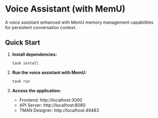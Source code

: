 # Voice Assistant (with MemU)

A voice assistant enhanced with MemU memory management capabilities for persistent conversation context.

## Quick Start

1. **Install dependencies:**
   ```bash
   task install
   ```

2. **Run the voice assistant with MemU:**
   ```bash
   task run
   ```

3. **Access the application:**
   - Frontend: http://localhost:3000
   - API Server: http://localhost:8080
   - TMAN Designer: http://localhost:49483
